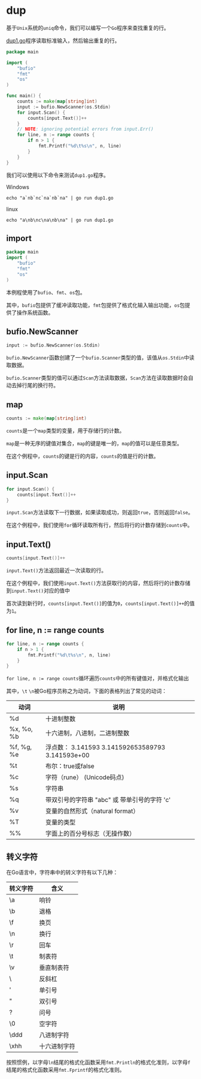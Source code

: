 # dup

基于`Unix`系统的`uniq`命令，我们可以编写一个`Go`程序来查找重复的行。

[dup1.go](./dup1/dup1.go)程序读取标准输入，然后输出重复的行。
```go
package main

import (
    "bufio"
    "fmt"
    "os"
)

func main() {
    counts := make(map[string]int)
    input := bufio.NewScanner(os.Stdin)
    for input.Scan() {
        counts[input.Text()]++
    }
    // NOTE: ignoring potential errors from input.Err()
    for line, n := range counts {
        if n > 1 {
            fmt.Printf("%d\t%s\n", n, line)
        }
    }
}
```

我们可以使用以下命令来测试`dup1.go`程序。

Windows
```shell
echo "a`nb`nc`na`nb`na" | go run dup1.go
```

linux
```shell
echo "a\nb\nc\na\nb\na" | go run dup1.go
```

## import

```go
package main
import (
    "bufio"
    "fmt"
    "os"
)
```

本例程使用了`bufio`、`fmt`、`os`包。

其中，`bufio`包提供了缓冲读取功能，`fmt`包提供了格式化输入输出功能，`os`包提供了操作系统函数。

## bufio.NewScanner

```go
input := bufio.NewScanner(os.Stdin)
```

`bufio.NewScanner`函数创建了一个`bufio.Scanner`类型的值，该值从`os.Stdin`中读取数据。

`bufio.Scanner`类型的值可以通过`Scan`方法读取数据，`Scan`方法在读取数据时会自动去掉行尾的换行符。

## map

```go
counts := make(map[string]int)
```

`counts`是一个`map`类型的变量，用于存储行的计数。

`map`是一种无序的键值对集合，`map`的键是唯一的，`map`的值可以是任意类型。

在这个例程中，`counts`的键是行的内容，`counts`的值是行的计数。

## input.Scan

```go
for input.Scan() {
    counts[input.Text()]++
}
```

`input.Scan`方法读取下一行数据，如果读取成功，则返回`true`，否则返回`false`。

在这个例程中，我们使用`for`循环读取所有行，然后将行的计数存储到`counts`中。

## input.Text()

```go
counts[input.Text()]++
```
`input.Text()`方法返回最近一次读取的行。

在这个例程中，我们使用`input.Text()`方法获取行的内容，然后将行的计数存储到`input.Text()`对应的值中

首次读到新行时，`counts[input.Text()]`的值为`0`，`counts[input.Text()]++`的值为`1`。

## for line, n := range counts

```go
for line, n := range counts {
    if n > 1 {
        fmt.Printf("%d\t%s\n", n, line)
    }
}
```

`for line, n := range counts`循环遍历`counts`中的所有键值对，并格式化输出

其中，`\t` `\n`被Go程序员称之为动词，下面的表格列出了常见的动词：

| 动词         | 说明                                           |
|------------|----------------------------------------------|
| %d         | 十进制整数                                        |
| %x, %o, %b | 十六进制，八进制，二进制整数                               |
| %f, %g, %e | 浮点数： 3.141593 3.141592653589793 3.141593e+00 |
| %t         | 布尔：true或false                                |
| %c         | 字符（rune） (Unicode码点)                         |
| %s         | 字符串                                          |
| %q         | 带双引号的字符串 "abc" 或 带单引号的字符 'c'                 |
| %v         | 变量的自然形式（natural format）                      |
| %T         | 变量的类型                                        |
| %%         | 字面上的百分号标志（无操作数）                              |

## 转义字符

在Go语言中，字符串中的转义字符有以下几种：

| 转义字符 | 含义     |
|------|--------|
| \a   | 响铃     |
| \b   | 退格     |
| \f   | 换页     |
| \n   | 换行     |
| \r   | 回车     |
| \t   | 制表符    |
| \v   | 垂直制表符  |
| \\   | 反斜杠    |
| \'   | 单引号    |
| \"   | 双引号    |
| \?   | 问号     |
| \0   | 空字符    |
| \ddd | 八进制字符  |
| \xhh | 十六进制字符 |

按照惯例，以字母`ln`结尾的格式化函数采用`fmt.Println`的格式化准则，以字母`f`结尾的格式化函数采用`fmt.Fprintf`的格式化准则。
